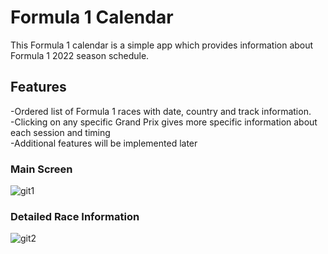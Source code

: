 # Formula 1 Calendar
This Formula 1 calendar is a simple app which provides information about Formula 1 2022 season schedule.

## Features
-Ordered list of Formula 1 races with date, country and track information.  
-Clicking on any specific Grand Prix gives more specific information about each session and timing  
-Additional features will be implemented later  

### Main Screen  
![git1](https://user-images.githubusercontent.com/80196043/161795059-3cc0e140-bbcc-4b82-9f70-265455355902.jpg)  
### Detailed Race Information
![git2](https://user-images.githubusercontent.com/80196043/161795144-1721a486-cc48-4b4f-bebf-d3d49c50e9c8.jpg)

